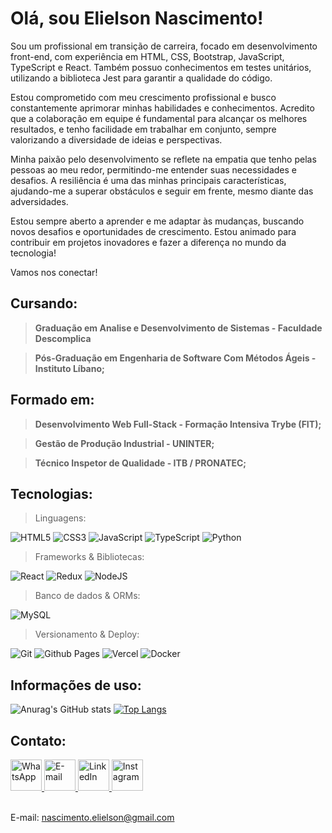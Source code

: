 # Olá, sou Elielson Nascimento!
Sou um profissional em transição de carreira, focado em desenvolvimento front-end, com experiência em HTML, CSS, Bootstrap, JavaScript, TypeScript e React. Também possuo conhecimentos em testes unitários, utilizando a biblioteca Jest para garantir a qualidade do código.

Estou comprometido com meu crescimento profissional e busco constantemente aprimorar minhas habilidades e conhecimentos. Acredito que a colaboração em equipe é fundamental para alcançar os melhores resultados, e tenho facilidade em trabalhar em conjunto, sempre valorizando a diversidade de ideias e perspectivas.

Minha paixão pelo desenvolvimento se reflete na empatia que tenho pelas pessoas ao meu redor, permitindo-me entender suas necessidades e desafios. A resiliência é uma das minhas principais características, ajudando-me a superar obstáculos e seguir em frente, mesmo diante das adversidades.

Estou sempre aberto a aprender e me adaptar às mudanças, buscando novos desafios e oportunidades de crescimento. Estou animado para contribuir em projetos inovadores e fazer a diferença no mundo da tecnologia!

Vamos nos conectar!

## Cursando:
   > **Graduação em Analise e Desenvolvimento de Sistemas - Faculdade Descomplica**

   > **Pós-Graduação em Engenharia de Software Com Métodos Ágeis - Instituto Líbano;**

## Formado em:
  > **Desenvolvimento Web Full-Stack - Formação Intensiva Trybe (FIT);**
  
  > **Gestão de Produção Industrial - UNINTER;**
  
  > **Técnico Inspetor de Qualidade - ITB / PRONATEC;**

## Tecnologias:

> Linguagens:

  ![HTML5](https://img.shields.io/badge/html5-%23E34F26.svg?style=for-the-badge&logo=html5&logoColor=white)
  ![CSS3](https://img.shields.io/badge/css3-%231572B6.svg?style=for-the-badge&logo=css3&logoColor=white)
  ![JavaScript](https://img.shields.io/badge/javascript-%23323330.svg?style=for-the-badge&logo=javascript&logoColor=%23F7DF1E)
  ![TypeScript](https://img.shields.io/badge/typescript-%23007ACC.svg?style=for-the-badge&logo=typescript&logoColor=white)
  ![Python](https://img.shields.io/badge/python-3670A0?style=for-the-badge&logo=python&logoColor=ffdd54) 

> Frameworks & Bibliotecas:

  ![React](https://img.shields.io/badge/react-%2320232a.svg?style=for-the-badge&logo=react&logoColor=%2361DAFB)
  ![Redux](https://img.shields.io/badge/redux-%23593d88.svg?style=for-the-badge&logo=redux&logoColor=white)
  ![NodeJS](https://img.shields.io/badge/node.js-6DA55F?style=for-the-badge&logo=node.js&logoColor=white)
<!--  ![Express.js](https://img.shields.io/badge/express.js-%23404d59.svg?style=for-the-badge&logo=express&logoColor=%2361DAFB)
-->

  
> Banco de dados & ORMs:

  ![MySQL](https://img.shields.io/badge/mysql-%2300f.svg?style=for-the-badge&logo=mysql&logoColor=white)
<!--  ![MongoDB](https://img.shields.io/badge/MongoDB-%234ea94b.svg?style=for-the-badge&logo=mongodb&logoColor=white)
  ![Sequelize](https://img.shields.io/badge/Sequelize-52B0E7?style=for-the-badge&logo=Sequelize&logoColor=white) 
-->

  
<!--

> Testes:

  ![Jest](https://img.shields.io/badge/-jest-%23C21325?style=for-the-badge&logo=jest&logoColor=white)
  ![Mocha](https://img.shields.io/badge/-mocha-%238D6748?style=for-the-badge&logo=mocha&logoColor=white)
  ![Chai](https://img.shields.io/badge/-chai-%23E5E5E5?style=for-the-badge&logo=chai&logoColor=853232)
  ![Pytest](https://img.shields.io/badge/-pytest-%43B02A?style=for-the-badge&logo=pytest&logoColor=white)
  ![JUnit](https://img.shields.io/badge/-junit-%234ea94b?style=for-the-badge&logo=junit&logoColor=white) 

-->

> Versionamento & Deploy:

  ![Git](https://img.shields.io/badge/git-%23F05033.svg?style=for-the-badge&logo=git&logoColor=white)
  ![Github Pages](https://img.shields.io/badge/github%20pages-121013?style=for-the-badge&logo=github&logoColor=white)
  ![Vercel](https://img.shields.io/badge/vercel-%23000000.svg?style=for-the-badge&logo=vercel&logoColor=white)
  ![Docker](https://img.shields.io/badge/docker-%230db7ed.svg?style=for-the-badge&logo=docker&logoColor=white) 


## Informações de uso:
![Anurag's GitHub stats](https://github-readme-stats.vercel.app/api?username=elielsondev&show_icons=true&theme=dracula_include_all_commits=true_layout=compact)
[![Top Langs](https://github-readme-stats.vercel.app/api/top-langs/?username=elielsondev&layout=compact)](https://github.com/elielsondev/github-readme-stats)

## Contato:
<div>
   <a href="https://api.whatsapp.com/send?phone=5581992766543" target="_blank ">
      <img
        src="https://cdn-icons-png.flaticon.com/512/174/174879.png" 
        width="50px"
        alt="WhatsApp"
      ></img>
   </a>
   
   <a href="https://form.jotform.com/222927711736056" target="_blank" >
      <img 
           src="https://m.media-amazon.com/images/I/41qREEfA+WL.png" 
           width="50px"
           alt="E-mail"
      ></img>
   </a>
   
   <a href="https://www.linkedin.com/in/elielsondev/" target="_blank" >
      <img 
           src="https://t.ctcdn.com.br/09Y6BbLFxNn7XGCYRGzEI0p0oy8=/400x400/smart/filters:format(webp)/i490027.jpeg" 
           width="50px"
           alt="LinkedIn"
      ></img>
   </a>

   <a href="https://www.instagram.com/elielsondev/" target="_blank" >
      <img 
           src="https://upload.wikimedia.org/wikipedia/commons/thumb/5/58/Instagram-Icon.png/1200px-Instagram-Icon.png" 
           width="50px"
           alt="Instagram"
      ></img>
   </a>
</div>

<br>

E-mail: nascimento.elielson@gmail.com
